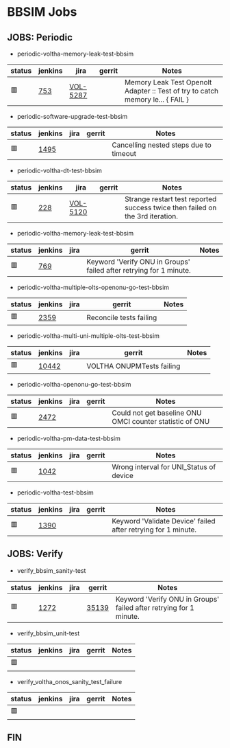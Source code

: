 BBSIM Jobs
==========

JOBS: Periodic
--------------

- periodic-voltha-memory-leak-test-bbsim

| status | jenkins | jira | gerrit | Notes |
| ------ | ------- | ---- | ------ | ----- |
| :red_square: |  [753](https://jenkins.opencord.org/job/periodic-voltha-memory-leak-test-bbsim/769/console) | [VOL-5287](https://jira.opencord.org/browse/VOL-5287) | | Memory Leak Test Openolt Adapter :: Test of try to catch memory le... { FAIL } |

- periodic-software-upgrade-test-bbsim

| status | jenkins | jira | gerrit | Notes |
| ------ | ------- | ---- | ------ | ----- |
| :red_square: |  [1495](https://jenkins.opencord.org/job/periodic-software-upgrade-test-bbsim/1495/console) | | | Cancelling nested steps due to timeout |

- periodic-voltha-dt-test-bbsim

| status | jenkins | jira | gerrit | Notes |
| ------ | ------- | ---- | ------ | ----- |
| :red_square: |  [228](https://jenkins.opencord.org/job/periodic-voltha-dt-test-bbsim-master/228/consoleFull) | [VOL-5120](https://jira.opencord.org/browse/VOL-5120) | | Strange restart test reported success twice then failed on the 3rd iteration. |

- periodic-voltha-memory-leak-test-bbsim

| status | jenkins | jira | gerrit | Notes |
| ------ | ------- | ---- | ------ | ----- |
| :red_square: |  [769](https://jenkins.opencord.org/job/periodic-voltha-memory-leak-test-bbsim/769/console) | | Keyword 'Verify ONU in Groups' failed after retrying for 1 minute. |

- periodic-voltha-multiple-olts-openonu-go-test-bbsim

| status | jenkins | jira | gerrit | Notes |
| ------ | ------- | ---- | ------ | ----- |
| :red_square: |  [2359](https://jenkins.opencord.org/job/periodic-voltha-multiple-olts-openonu-go-test-bbsim/2359/console) | | Reconcile tests failing |

- periodic-voltha-multi-uni-multiple-olts-test-bbsim

| status | jenkins | jira | gerrit | Notes |
| ------ | ------- | ---- | ------ | ----- |
| :red_square: |  [10442](https://jenkins.opencord.org/job/periodic-voltha-pm-data-test-bbsim/1042/consoleFull) | | VOLTHA ONUPMTests failing |

- periodic-voltha-openonu-go-test-bbsim

| status | jenkins | jira | gerrit | Notes |
| ------ | ------- | ---- | ------ | ----- |
| :red_square: |  [2472](https://jenkins.opencord.org/job/periodic-voltha-openonu-go-test-bbsim/2472/console) | | | Could not get baseline ONU OMCI counter statistic of ONU |

- periodic-voltha-pm-data-test-bbsim

| status | jenkins | jira | gerrit | Notes |
| ------ | ------- | ---- | ------ | ----- |
| :red_square: |  [1042](https://jenkins.opencord.org/job/periodic-voltha-pm-data-test-bbsim/1042/console) | | | Wrong interval for UNI_Status of device  |
- periodic-voltha-test-bbsim

| status | jenkins | jira | gerrit | Notes |
| ------ | ------- | ---- | ------ | ----- |
| :red_square: |  [1390](https://jenkins.opencord.org/job/periodic-voltha-test-bbsim/3190/console) | | | Keyword 'Validate Device' failed after retrying for 1 minute. |


JOBS: Verify
------------

- verify_bbsim_sanity-test

| status | jenkins | jira | gerrit | Notes |
| ------ | ------- | ---- | ------ | ----- |
| :red_square: |  [1272](https://jenkins.opencord.org/job/verify_bbsim_sanity-test/1272/console) | | [35139](https://gerrit.opencord.org/c/bbsim/+/35139) |  Keyword 'Verify ONU in Groups' failed after retrying for 1 minute. |

- verify_bbsim_unit-test

| status | jenkins | jira | gerrit | Notes |
| ------ | ------- | ---- | ------ | ----- |
| :green_square: | | | | |

- verify_voltha_onos_sanity_test_failure

| status | jenkins | jira | gerrit | Notes |
| ------ | ------- | ---- | ------ | ----- |
| :green_square: | | | | |

FIN
---
